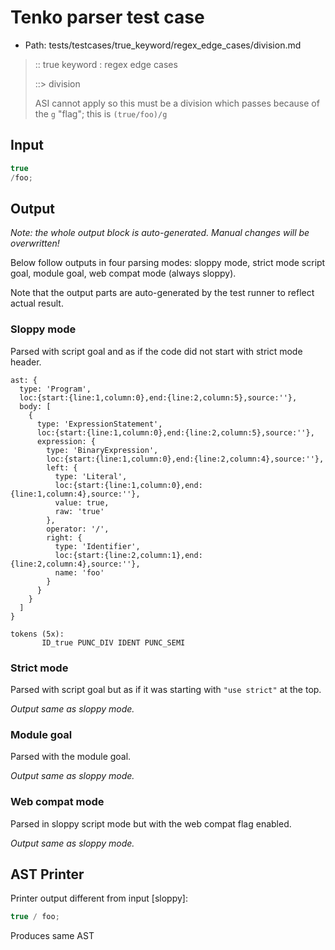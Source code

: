 # Tenko parser test case

- Path: tests/testcases/true_keyword/regex_edge_cases/division.md

> :: true keyword : regex edge cases
>
> ::> division
>
> ASI cannot apply so this must be a division which passes because of the `g` "flag"; this is `(true/foo)/g`

## Input

`````js
true
/foo;
`````

## Output

_Note: the whole output block is auto-generated. Manual changes will be overwritten!_

Below follow outputs in four parsing modes: sloppy mode, strict mode script goal, module goal, web compat mode (always sloppy).

Note that the output parts are auto-generated by the test runner to reflect actual result.

### Sloppy mode

Parsed with script goal and as if the code did not start with strict mode header.

`````
ast: {
  type: 'Program',
  loc:{start:{line:1,column:0},end:{line:2,column:5},source:''},
  body: [
    {
      type: 'ExpressionStatement',
      loc:{start:{line:1,column:0},end:{line:2,column:5},source:''},
      expression: {
        type: 'BinaryExpression',
        loc:{start:{line:1,column:0},end:{line:2,column:4},source:''},
        left: {
          type: 'Literal',
          loc:{start:{line:1,column:0},end:{line:1,column:4},source:''},
          value: true,
          raw: 'true'
        },
        operator: '/',
        right: {
          type: 'Identifier',
          loc:{start:{line:2,column:1},end:{line:2,column:4},source:''},
          name: 'foo'
        }
      }
    }
  ]
}

tokens (5x):
       ID_true PUNC_DIV IDENT PUNC_SEMI
`````

### Strict mode

Parsed with script goal but as if it was starting with `"use strict"` at the top.

_Output same as sloppy mode._

### Module goal

Parsed with the module goal.

_Output same as sloppy mode._

### Web compat mode

Parsed in sloppy script mode but with the web compat flag enabled.

_Output same as sloppy mode._

## AST Printer

Printer output different from input [sloppy]:

````js
true / foo;
````

Produces same AST
